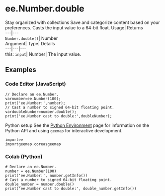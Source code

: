  
#  ee.Number.double 
Stay organized with collections  Save and categorize content based on your preferences. 
Casts the input value to a 64-bit float. Usage| Returns  
---|---  
`Number.double()`| Number  
Argument| Type| Details  
---|---|---  
this: `input`| Number| The input value.  
## Examples
### Code Editor (JavaScript)
```
// Declare an ee.Number.
varnumber=ee.Number(100);
print('ee.Number:',number);
// Cast a number to signed 64-bit floating point.
vardoubleNumber=number.double();
print('ee.Number cast to double:',doubleNumber);
```

Python setup
See the [ Python Environment](https://developers.google.com/earth-engine/guides/python_install) page for information on the Python API and using `geemap` for interactive development.
```
importee
importgeemap.coreasgeemap
```

### Colab (Python)
```
# Declare an ee.Number.
number = ee.Number(100)
print('ee.Number:', number.getInfo())
# Cast a number to signed 64-bit floating point.
double_number = number.double()
print('ee.Number cast to double:', double_number.getInfo())
```

